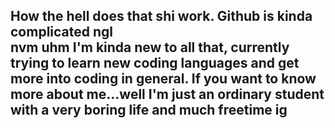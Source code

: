 ## How the hell does that shi work. Github is kinda complicated ngl <br/> nvm uhm I'm kinda new to all that, currently trying to learn new coding languages and get more into coding in general. If you want to know more about me...well I'm just an ordinary student with a very boring life and much freetime ig
<br/> 





<!---
offlineneko/offlineneko is a ✨ special ✨ repository because its `README.md` (this file) appears on your GitHub profile.
You can click the Preview link to take a look at your changes.
--->


